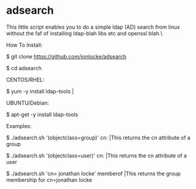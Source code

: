 # adsearch
This little script enables you to do a simple ldap (AD) search from linux without the faf of installing ldap-blah libs etc and openssl blah.\

How To Install:

$ git clone https://github.com/jonlocke/adsearch

$ cd adsearch

CENTOS/RHEL: 

$ yum -y install ldap-tools |

UBUNTU/Debian: 

$ apt-get -y install ldap-tools

Examples:

$ ./adsearch.sh '(objectclass=group)' cn:  |This returns the cn attribute of a group

$ ./adsearch.sh '(objectclass=user)' cn:  |This returns the cn attribute of a user

$ ./adsearch.sh 'cn= jonathan locke' memberof  |This returns the group membership for cn=jonathan locke

